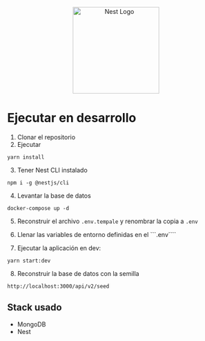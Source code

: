 <p align="center">
  <a href="http://nestjs.com/" target="blank"><img src="https://nestjs.com/img/logo-small.svg" width="200" alt="Nest Logo" /></a>
</p>

# Ejecutar en desarrollo
1. Clonar el repositorio
2. Ejecutar
````
yarn install
````
3. Tener Nest CLI instalado
````
npm i -g @nestjs/cli
````

4. Levantar la base de datos
````
docker-compose up -d
````

5. Reconstruir el archivo ```.env.tempale``` y renombrar la copia a ```.env```

6. Llenar las variables de entorno definidas en el ```.env````

7. Ejecutar la aplicación en dev:
````
yarn start:dev
````


8. Reconstruir la base de datos con la semilla

````
http://localhost:3000/api/v2/seed
````

## Stack usado
* MongoDB
* Nest